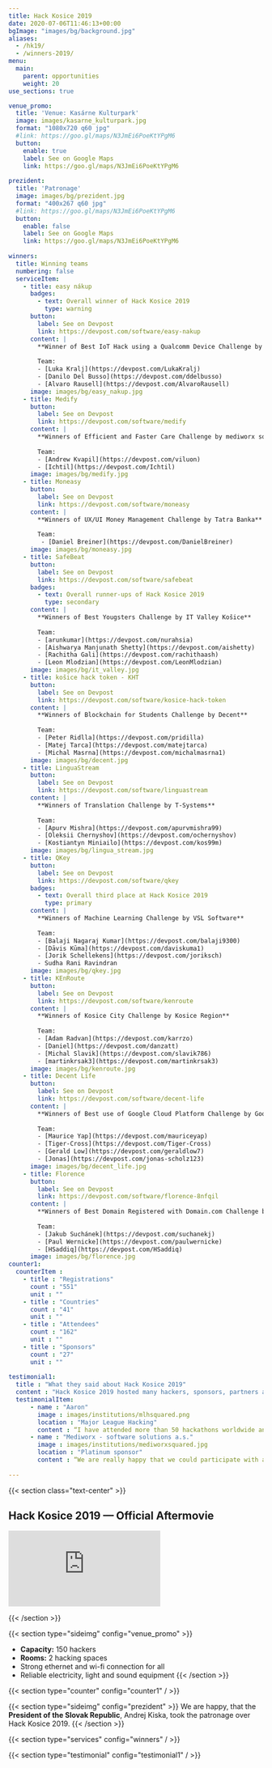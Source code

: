 ```yaml
---
title: Hack Kosice 2019
date: 2020-07-06T11:46:13+00:00
bgImage: "images/bg/background.jpg"
aliases:
  - /hk19/
  - /winners-2019/
menu:
  main:
    parent: opportunities
    weight: 20
use_sections: true

venue_promo:
  title: 'Venue: Kasárne Kulturpark'
  image: images/kasarne_kulturpark.jpg
  format: "1080x720 q60 jpg"
  #link: https://goo.gl/maps/N3JmEi6PoeKtYPgM6
  button:
    enable: true
    label: See on Google Maps
    link: https://goo.gl/maps/N3JmEi6PoeKtYPgM6
    
prezident:
  title: 'Patronage'
  image: images/bg/prezident.jpg
  format: "400x267 q60 jpg"
  #link: https://goo.gl/maps/N3JmEi6PoeKtYPgM6
  button:
    enable: false
    label: See on Google Maps
    link: https://goo.gl/maps/N3JmEi6PoeKtYPgM6
    
winners:
  title: Winning teams
  numbering: false
  serviceItem:
    - title: easy nákup
      badges:
        - text: Overall winner of Hack Kosice 2019
          type: warning
      button:
        label: See on Devpost
        link: https://devpost.com/software/easy-nakup
      content: |
        **Winner of Best IoT Hack using a Qualcomm Device Challenge by Qualcomm**
        
        Team:
        - [Luka Kralj](https://devpost.com/LukaKralj)
        - [Danilo Del Busso](https://devpost.com/ddelbusso)
        - [Alvaro Rausell](https://devpost.com/AlvaroRausell)
      image: images/bg/easy_nakup.jpg
    - title: Medify
      button:
        label: See on Devpost
        link: https://devpost.com/software/medify
      content: |
        **Winners of Efficient and Faster Care Challenge by mediworx software solutions, a.s.**
        
        Team:
        - [Andrew Kvapil](https://devpost.com/viluon)
        - [Ichtil](https://devpost.com/Ichtil)
      image: images/bg/medify.jpg
    - title: Moneasy
      button:
        label: See on Devpost
        link: https://devpost.com/software/moneasy
      content: |
        **Winners of UX/UI Money Management Challenge by Tatra Banka**
        
        Team:
         - [Daniel Breiner](https://devpost.com/DanielBreiner)
      image: images/bg/moneasy.jpg
    - title: SafeBeat
      button:
        label: See on Devpost
        link: https://devpost.com/software/safebeat
      badges:
        - text: Overall runner-ups of Hack Kosice 2019
          type: secondary
      content: |
        **Winners of Best Yougsters Challenge by IT Valley Košice**
        
        Team: 
        - [arunkumar](https://devpost.com/nurahsia)
        - [Aishwarya Manjunath Shetty](https://devpost.com/aishetty)
        - [Rachitha Gali](https://devpost.com/rachithaash)
        - [Leon Mlodzian](https://devpost.com/LeonMlodzian)
      image: images/bg/it_valley.jpg
    - title: košice hack token - KHT
      button:
        label: See on Devpost
        link: https://devpost.com/software/kosice-hack-token
      content: |
        **Winners of Blockchain for Students Challenge by Decent**
        
        Team:
        - [Peter Ridlla](https://devpost.com/pridilla)
        - [Matej Tarca](https://devpost.com/matejtarca)
        - [Michal Masrna](https://devpost.com/michalmasrna1)
      image: images/bg/decent.jpg
    - title: LinguaStream
      button:
        label: See on Devpost
        link: https://devpost.com/software/linguastream
      content: |
        **Winners of Translation Challenge by T-Systems**
        
        Team:
        - [Apurv Mishra](https://devpost.com/apurvmishra99)
        - [Oleksii Chernyshov](https://devpost.com/ochernyshov)
        - [Kostiantyn Miniailo](https://devpost.com/kos99m)
      image: images/bg/lingua_stream.jpg
    - title: QKey
      button:
        label: See on Devpost
        link: https://devpost.com/software/qkey
      badges:
        - text: Overall third place at Hack Kosice 2019
          type: primary
      content: |     
        **Winners of Machine Learning Challenge by VSL Software**
        
        Team:
        - [Balaji Nagaraj Kumar](https://devpost.com/balaji9300)
        - [Dāvis Kūma](https://devpost.com/daviskuma1)
        - [Jorik Schellekens](https://devpost.com/joriksch)
        - Sudha Rani Ravindran
      image: images/bg/qkey.jpg
    - title: KEnRoute
      button:
        label: See on Devpost
        link: https://devpost.com/software/kenroute
      content: |
        **Winners of Kosice City Challenge by Kosice Region**
        
        Team:
        - [Adam Radvan](https://devpost.com/karrzo)
        - [Daniel](https://devpost.com/danzatt)
        - [Michal Slavik](https://devpost.com/slavik786)
        - [martinkrsak3](https://devpost.com/martinkrsak3)
      image: images/bg/kenroute.jpg
    - title: Decent Life
      button:
        label: See on Devpost
        link: https://devpost.com/software/decent-life
      content: |
        **Winners of Best use of Google Cloud Platform Challenge by Google Cloud Platform**
        
        Team:
        - [Maurice Yap](https://devpost.com/mauriceyap)
        - [Tiger-Cross](https://devpost.com/Tiger-Cross)
        - [Gerald Low](https://devpost.com/geraldlow7)
        - [Jonas](https://devpost.com/jonas-scholz123)
      image: images/bg/decent_life.jpg
    - title: Florence
      button:
        label: See on Devpost
        link: https://devpost.com/software/florence-8nfqil
      content: |
        **Winners of Best Domain Registered with Domain.com Challenge by Domain.com**
        
        Team:
        - [Jakub Suchánek](https://devpost.com/suchanekj)
        - [Paul Wernicke](https://devpost.com/paulwernicke)
        - [HSaddiq](https://devpost.com/HSaddiq)
      image: images/bg/florence.jpg
counter1:
  counterItem :
    - title : "Registrations"
      count : "551"
      unit : ""
    - title : "Countries"
      count : "41"
      unit : ""
    - title : "Attendees"
      count : "162"
      unit : ""
    - title : "Sponsors"
      count : "27"
      unit : ""
      
testimonial1:
  title : "What they said about Hack Kosice 2019"
  content : "Hack Kosice 2019 hosted many hackers, sponsors, partners and friends. Here is what some of them said about the event."
  testimonialItem:
      - name : "Aaron"
        image : images/institutions/mlhsquared.png
        location : "Major League Hacking"
        content : “I have attended more than 50 hackathons worldwide and Hack Kosice is among the best events I have been to. Despite it being the first edition of Hack Kosice, the event felt really well put together and the production quality was absolutely top notch.”
      - name : "Mediworx - software solutions a.s."
        image : images/institutions/mediworxsquared.jpg
        location : "Platinum sponsor"
        content : “We are really happy that we could participate with all of you. It was definitely a great weekend with a lot of positive energy. As the first-timers in organization, it was done on very high level - you are professionals :-) Many thanks to all of you, honestly best event we took part on for a long time :-)”
     
---
```


{{< section class="text-center" >}}

## Hack Kosice 2019 — Official Aftermovie

<div class="col-lg-6 mt-5 d-inline-block">
  <div class="aspect-16-9">
    <iframe src="https://www.youtube.com/embed/b4oVTWkvXyk" frameborder="0" allowfullscreen="true" class="aspect-box"></iframe>
  </div>
</div>

{{< /section >}}


{{< section type="sideimg" config="venue_promo" >}}
- **Capacity:** 150 hackers
- **Rooms:** 2 hacking spaces 
- Strong ethernet and wi-fi connection for all
- Reliable electricity, light and sound equipment
{{< /section >}}



{{< section type="counter" config="counter1" / >}}

{{< section type="sideimg" config="prezident" >}}
We are happy, that the **President of the Slovak Republic**, Andrej Kiska, took the patronage over Hack Kosice 2019.
{{< /section >}}


{{< section type="services" config="winners" / >}}

{{< section type="testimonial" config="testimonial1" / >}}
